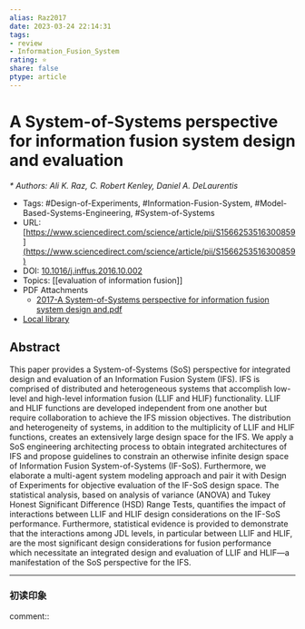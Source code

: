 ```yaml
---
alias: Raz2017
date: 2023-03-24 22:14:31
tags: 
- review
- Information_Fusion_System
rating: ⭐
share: false
ptype: article
---
```


# A System-of-Systems perspective for information fusion system design and evaluation
<cite>* Authors: Ali K. Raz, C. Robert Kenley, Daniel A. DeLaurentis</cite>
* Tags: #Design-of-Experiments, #Information-Fusion-System, #Model-Based-Systems-Engineering, #System-of-Systems
* URL: [https://www.sciencedirect.com/science/article/pii/S1566253516300859](https://www.sciencedirect.com/science/article/pii/S1566253516300859)
* DOI: [10.1016/j.inffus.2016.10.002](https://doi.org/10.1016/j.inffus.2016.10.002)
* Topics: [[evaluation of information fusion]]
* PDF Attachments
	- [2017-A System-of-Systems perspective for information fusion system design and.pdf](zotero://open-pdf/library/items/3WCZ3KG8)
* [Local library](zotero://select/items/1_NJWCDR89)

## Abstract

This paper provides a System-of-Systems (SoS) perspective for integrated design and evaluation of an Information Fusion System (IFS). IFS is comprised of distributed and heterogeneous systems that accomplish low-level and high-level information fusion (LLIF and HLIF) functionality. LLIF and HLIF functions are developed independent from one another but require collaboration to achieve the IFS mission objectives. The distribution and heterogeneity of systems, in addition to the multiplicity of LLIF and HLIF functions, creates an extensively large design space for the IFS. We apply a SoS engineering architecting process to obtain integrated architectures of IFS and propose guidelines to constrain an otherwise infinite design space of Information Fusion System-of-Systems (IF-SoS). Furthermore, we elaborate a multi-agent system modeling approach and pair it with Design of Experiments for objective evaluation of the IF-SoS design space. The statistical analysis, based on analysis of variance (ANOVA) and Tukey Honest Significant Difference (HSD) Range Tests, quantifies the impact of interactions between LLIF and HLIF design considerations on the IF-SoS performance. Furthermore, statistical evidence is provided to demonstrate that the interactions among JDL levels, in particular between LLIF and HLIF, are the most significant design considerations for fusion performance which necessitate an integrated design and evaluation of LLIF and HLIF—a manifestation of the SoS perspective for the IFS.


---

### 初读印象

comment::
